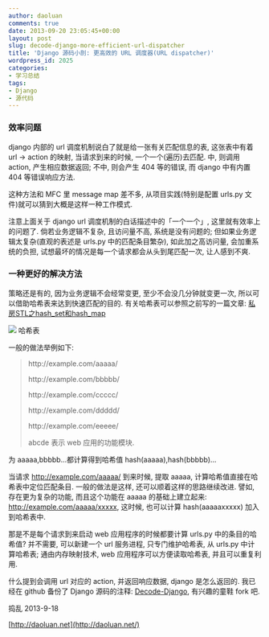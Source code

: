 ```yaml
---
author: daoluan
comments: true
date: 2013-09-20 23:05:45+00:00
layout: post
slug: decode-django-more-efficient-url-dispatcher
title: 'Django 源码小剖: 更高效的 URL 调度器(URL dispatcher)'
wordpress_id: 2025
categories:
- 学习总结
tags:
- Django
- 源代码
---
```


### 效率问题


django 内部的 url 调度机制说白了就是给一张有关匹配信息的表, 这张表中有着 url -> action 的映射, 当请求到来的时候, 一个一个(遍历)去匹配. 中, 则调用 action, 产生相应数据返回; 不中, 则会产生 404 等的错误, 而 django 中有内置 404 等错误响应方法.

这种方法和 MFC 里 message map 差不多, 从项目实践(特别是配置 urls.py 文件)就可以猜到大概是这样一种工作模式.

注意上面关于 django url 调度机制的白话描述中的「一个一个」, 这里就有效率上的问题了. 倘若业务逻辑不复杂, 且访问量不高, 系统是没有问题的; 但如果业务逻辑太复杂(直观的表述是 urls.py 中的匹配条目繁杂), 如此加之高访问量, 会加重系统的负担, 试想最坏的情况是每一个请求都会从头到尾匹配一次, 让人感到不爽.


### 一种更好的解决方法


策略还是有的, 因为业务逻辑不会经常变更, 至少不会没几分钟就变更一次, 所以可以借助哈希表来达到快速匹配的目的. 有关哈希表可以参照之前写的一篇文章: [私房STL之hash_set和hash_map](http://daoluan.net/blog/stl-hash_set-and-hash_map/)


![](http://upload.wikimedia.org/wikipedia/commons/thumb/7/7d/Hash_table_3_1_1_0_1_0_0_SP.svg/315px-Hash_table_3_1_1_0_1_0_0_SP.svg.png)
    哈希表


一般的做法举例如下:


<blockquote><p>http://example.com/aaaaa/</p>
<p>http://example.com/bbbbb/</p>
<p>http://example.com/ccccc/</p>
<p>http://example.com/ddddd/</p>
<p>http://example.com/eeeee/</p>
<p>abcde 表示 web 应用的功能模块.</p></blockquote>


为 aaaaa,bbbbb...都计算得到哈希值 hash(aaaaa),hash(bbbbb)...

当请求 http://example.com/aaaaa/ 到来时候, 提取 aaaaa, 计算哈希值直接在哈希表中定位匹配条目. 一般的做法是这样, 还可以顺着这样的思路继续改进. 譬如, 存在更为复杂的功能, 而且这个功能在 aaaaa 的基础上建立起来: http://example.com/aaaaa/xxxxx, 这时候, 也可以计算 hash(aaaaaxxxxx) 加入到哈希表中.

那是不是每个请求到来启动 web 应用程序的时候都要计算 urls.py 中的条目的哈希值? 并不需要, 可以新建一个 url 服务进程, 只专门维护哈希表, 从 urls.py 中计算哈希表; 通由内存映射技术, web 应用程序可以方便读取哈希表, 并且可以重复利用.

什么提到会调用 url 对应的 action, 并返回响应数据, django 是怎么返回的. 我已经在 github 备份了 Django 源码的注释: [Decode-Django](https://github.com/daoluan/Decode-Django), 有兴趣的童鞋 fork 吧.

捣乱 2013-9-18

[http://daoluan.net](http://daoluan.net/)
